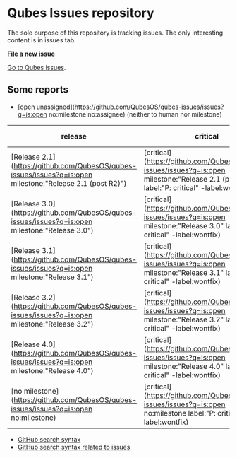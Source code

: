 Qubes Issues repository
=======================

The sole purpose of this repository is tracking issues. The only interesting
content is in issues tab.

**[File a new issue](https://github.com/QubesOS/qubes-issues/issues/new)**

[Go to Qubes issues](https://github.com/QubesOS/qubes-issues/issues).

Some reports
------------

* [open unassigned](https://github.com/QubesOS/qubes-issues/issues?q=is:open no:milestone no:assignee) (neither to human nor milestone)

| release | critical | pending backports |
|---------|----------|-------------------|
| [Release 2.1](https://github.com/QubesOS/qubes-issues/issues?q=is:open milestone:"Release 2.1 (post R2)") | [critical](https://github.com/QubesOS/qubes-issues/issues?q=is:open milestone:"Release 2.1 (post R2)" label:"P: critical" -label:wontfix) | [dom0](https://github.com/QubesOS/qubes-issues/issues?q=is:issue+-label:r2-dom0-stable+-label:r2-dom0-testing+label:r3.1-dom0-stable+is:closed+milestone:"Release+2.0+updates") [VM](https://github.com/QubesOS/qubes-issues/issues?q=is:issue+-label:r2-fc21-stable+-label:r2-fc21-testing+label:r3.1-fc21-stable+is:closed+milestone:"Release+2.0+updates") |
| [Release 3.0](https://github.com/QubesOS/qubes-issues/issues?q=is:open milestone:"Release 3.0") | [critical](https://github.com/QubesOS/qubes-issues/issues?q=is:open milestone:"Release 3.0" label:"P: critical" -label:wontfix) | [dom0](https://github.com/QubesOS/qubes-issues/issues?q=is:issue+-label:r3.0-dom0-stable+-label:r3.0-dom0-testing+label:r3.1-dom0-stable+is:closed+milestone:"Release+3.0+updates"+milestone:"Release+2.0+updates") [VM](https://github.com/QubesOS/qubes-issues/issues?q=is:issue+-label:r3.0-fc21-stable+-label:r3.0-fc21-testing+label:r3.1-fc21-stable+is:closed+milestone:"Release+3.0+updates"+milestone:"Release+2.0+updates") |
| [Release 3.1](https://github.com/QubesOS/qubes-issues/issues?q=is:open milestone:"Release 3.1") | [critical](https://github.com/QubesOS/qubes-issues/issues?q=is:open milestone:"Release 3.1" label:"P: critical" -label:wontfix) |
| [Release 3.2](https://github.com/QubesOS/qubes-issues/issues?q=is:open milestone:"Release 3.2") | [critical](https://github.com/QubesOS/qubes-issues/issues?q=is:open milestone:"Release 3.2" label:"P: critical" -label:wontfix) |
| [Release 4.0](https://github.com/QubesOS/qubes-issues/issues?q=is:open milestone:"Release 4.0") | [critical](https://github.com/QubesOS/qubes-issues/issues?q=is:open milestone:"Release 4.0" label:"P: critical" -label:wontfix) |
| [no milestone](https://github.com/QubesOS/qubes-issues/issues?q=is:open no:milestone) | [critical](https://github.com/QubesOS/qubes-issues/issues?q=is:open no:milestone label:"P: critical" -label:wontfix) |

* [GitHub search syntax](https://help.github.com/articles/search-syntax/)
* [GitHub search syntax related to issues](https://help.github.com/articles/searching-issues/)
